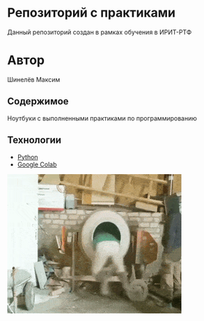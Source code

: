 # Репозиторий с практиками
Данный репозиторий создан в рамках обучения в ИРИТ-РТФ

# Автор
Шинелёв Максим

## Содержимое
Ноутбуки с выполненными практиками по программированию

## Технологии
- [Python](https://www.python.org/) 
- [Google Colab](https://colab.google/)

![gif](1527705674112073360.gif)